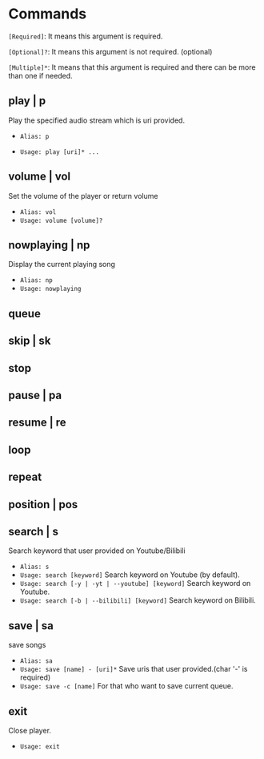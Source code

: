 # Commands

`[Required]`: It means this argument is required.

`[Optional]?`: It means this argument is not required. (optional)

`[Multiple]*`: It means that this argument is required and there can be more than one if needed.

## play | p

Play the specified audio stream which is uri provided.

* `Alias: p`

* `Usage: play [uri]* ...`

## volume | vol

Set the volume of the player or return volume

* `Alias: vol`
* `Usage: volume [volume]?`

## nowplaying | np

Display the current playing song

* `Alias: np`
* `Usage: nowplaying`

## queue

## skip | sk

## stop

## pause | pa

## resume | re

## loop

## repeat

## position | pos

## search | s

Search keyword that user provided on Youtube/Bilibili

* `Alias: s`
* `Usage: search [keyword]` Search keyword on Youtube (by default).
* `Usage: search [-y | -yt | --youtube] [keyword]`  Search keyword on Youtube.
* `Usage: search [-b | --bilibili] [keyword]`  Search keyword on Bilibili.

## save | sa

save songs

* `Alias: sa`
* `Usage: save [name] - [uri]*`   Save uris that user provided.(char '-' is required)
* `Usage: save -c [name]`   For that who want to save current queue.

## exit

Close player.

* `Usage: exit`

